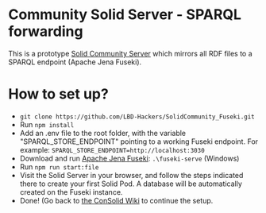 # Community Solid Server - SPARQL forwarding
This is a prototype [Solid Community Server](https://github.com/CommunitySolidServer) which mirrors all RDF files to a SPARQL endpoint (Apache Jena Fuseki). 

# How to set up?
- ```git clone https://github.com/LBD-Hackers/SolidCommunity_Fuseki.git```
- Run ```npm install``` 
- Add an .env file to the root folder, with the variable "SPARQL_STORE_ENDPOINT" pointing to a working Fuseki endpoint. For example:
```SPARQL_STORE_ENDPOINT=http://localhost:3030```
- Download and run [Apache Jena Fuseki](https://dlcdn.apache.org/jena/binaries/apache-jena-fuseki-4.10.0.zip): ```.\fuseki-serve``` (Windows)
- Run ```npm run start:file```
- Visit the Solid Server in your browser, and follow the steps indicated there to create your first Solid Pod. A database will be automatically created on the Fuseki instance.
- Done! (Go back to [the ConSolid Wiki](https://github.com/ConSolidProject/WIKI/wiki/ConSolid) to continue the setup.
